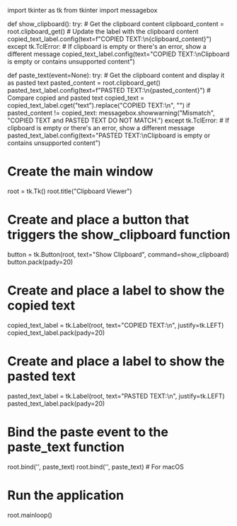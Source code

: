 import tkinter as tk
from tkinter import messagebox

def show_clipboard():
    try:
        # Get the clipboard content
        clipboard_content = root.clipboard_get()
        # Update the label with the clipboard content
        copied_text_label.config(text=f"COPIED TEXT:\n{clipboard_content}")
    except tk.TclError:
        # If clipboard is empty or there's an error, show a different message
        copied_text_label.config(text="COPIED TEXT:\nClipboard is empty or contains unsupported content")

def paste_text(event=None):
    try:
        # Get the clipboard content and display it as pasted text
        pasted_content = root.clipboard_get()
        pasted_text_label.config(text=f"PASTED TEXT:\n{pasted_content}")
        # Compare copied and pasted text
        copied_text = copied_text_label.cget("text").replace("COPIED TEXT:\n", "")
        if pasted_content != copied_text:
            messagebox.showwarning("Mismatch", "COPIED TEXT and PASTED TEXT DO NOT MATCH.")
    except tk.TclError:
        # If clipboard is empty or there's an error, show a different message
        pasted_text_label.config(text="PASTED TEXT:\nClipboard is empty or contains unsupported content")

# Create the main window
root = tk.Tk()
root.title("Clipboard Viewer")

# Create and place a button that triggers the show_clipboard function
button = tk.Button(root, text="Show Clipboard", command=show_clipboard)
button.pack(pady=20)

# Create and place a label to show the copied text
copied_text_label = tk.Label(root, text="COPIED TEXT:\n", justify=tk.LEFT)
copied_text_label.pack(pady=20)

# Create and place a label to show the pasted text
pasted_text_label = tk.Label(root, text="PASTED TEXT:\n", justify=tk.LEFT)
pasted_text_label.pack(pady=20)

# Bind the paste event to the paste_text function
root.bind('<Control-v>', paste_text)
root.bind('<Command-v>', paste_text)  # For macOS

# Run the application
root.mainloop()
